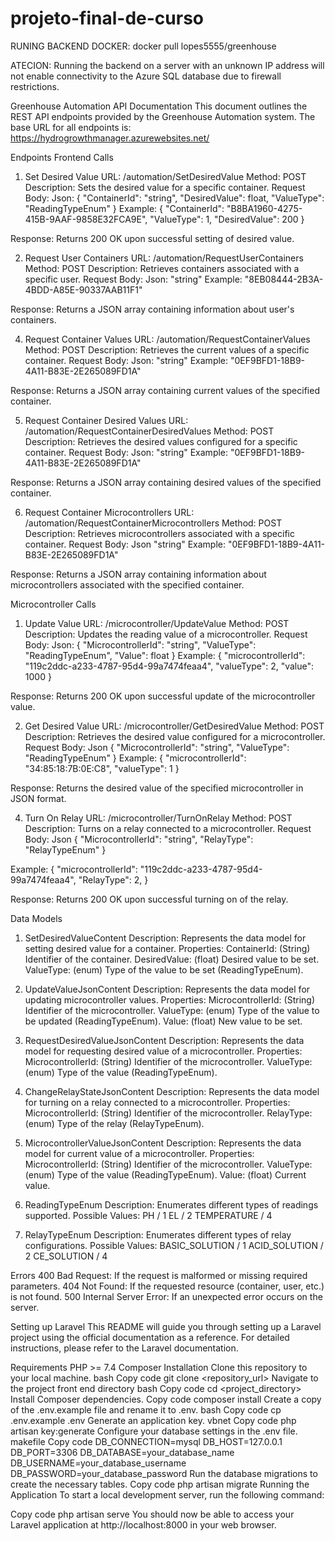 ﻿# projeto-final-de-curso


RUNING BACKEND DOCKER:
docker pull lopes5555/greenhouse

ATECION: Running the backend on a server with an unknown IP address will not enable connectivity to the Azure SQL database due to firewall restrictions.






Greenhouse Automation API Documentation
This document outlines the REST API endpoints provided by the Greenhouse Automation system.
The base URL for all endpoints is: https://hydrogrowthmanager.azurewebsites.net/

Endpoints
Frontend Calls
1. Set Desired Value
URL: /automation/SetDesiredValue
Method: POST
Description: Sets the desired value for a specific container.
Request Body:
Json:
{
"ContainerId": "string",
"DesiredValue": float,
"ValueType": "ReadingTypeEnum"
}
Example:
{
    "ContainerId": "B8BA1960-4275-415B-9AAF-9858E32FCA9E",
    "ValueType": 1,
    "DesiredValue": 200
}

Response: Returns 200 OK upon successful setting of desired value.

2. Request User Containers
URL: /automation/RequestUserContainers
Method: POST
Description: Retrieves containers associated with a specific user.
Request Body:
Json:
"string"
Example:
"8EB08444-2B3A-4BDD-A85E-90337AAB11F1"

Response: Returns a JSON array containing information about user's containers.


4. Request Container Values
URL: /automation/RequestContainerValues
Method: POST
Description: Retrieves the current values of a specific container.
Request Body:
Json:
"string"
Example:
"0EF9BFD1-18B9-4A11-B83E-2E265089FD1A"

Response: Returns a JSON array containing current values of the specified container.

5. Request Container Desired Values
URL: /automation/RequestContainerDesiredValues
Method: POST
Description: Retrieves the desired values configured for a specific container.
Request Body:
Json:
"string"
Example:
"0EF9BFD1-18B9-4A11-B83E-2E265089FD1A"

Response: Returns a JSON array containing desired values of the specified container.


6. Request Container Microcontrollers
URL: /automation/RequestContainerMicrocontrollers
Method: POST
Description: Retrieves microcontrollers associated with a specific container.
Request Body:
Json
"string"
Example:
"0EF9BFD1-18B9-4A11-B83E-2E265089FD1A"

Response: Returns a JSON array containing information about microcontrollers associated with the specified container.



Microcontroller Calls
1. Update Value
URL: /microcontroller/UpdateValue
Method: POST
Description: Updates the reading value of a microcontroller.
Request Body:
Json:
{
    "MicrocontrollerId": "string",
    "ValueType": "ReadingTypeEnum",
    "Value": float
}
Example:
{
    "microcontrollerId": "119c2ddc-a233-4787-95d4-99a7474feaa4",
    "valueType": 2,
    "value": 1000
}

Response: Returns 200 OK upon successful update of the microcontroller value.


2. Get Desired Value
URL: /microcontroller/GetDesiredValue
Method: POST
Description: Retrieves the desired value configured for a microcontroller.
Request Body:
Json
{
    "MicrocontrollerId": "string",
    "ValueType": "ReadingTypeEnum"
}
Example:
{
    "microcontrollerId": "34:85:18:7B:0E:C8",
    "valueType": 1
}

Response: Returns the desired value of the specified microcontroller in JSON format.


4. Turn On Relay
URL: /microcontroller/TurnOnRelay
Method: POST
Description: Turns on a relay connected to a microcontroller.
Request Body:
Json
{
    "MicrocontrollerId": "string",
    "RelayType": "RelayTypeEnum"
}

Example:
{
    "microcontrollerId": "119c2ddc-a233-4787-95d4-99a7474feaa4",
    "RelayType": 2,
}

Response: Returns 200 OK upon successful turning on of the relay.

Data Models
1. SetDesiredValueContent
Description: Represents the data model for setting desired value for a container.
Properties:
ContainerId: (String) Identifier of the container.
DesiredValue: (float) Desired value to be set.
ValueType: (enum) Type of the value to be set (ReadingTypeEnum).

2. UpdateValueJsonContent
Description: Represents the data model for updating microcontroller values.
Properties:
MicrocontrollerId: (String) Identifier of the microcontroller.
ValueType: (enum) Type of the value to be updated (ReadingTypeEnum).
Value: (float) New value to be set.

3. RequestDesiredValueJsonContent
Description: Represents the data model for requesting desired value of a microcontroller.
Properties:
MicrocontrollerId: (String) Identifier of the microcontroller.
ValueType: (enum) Type of the value (ReadingTypeEnum).

4. ChangeRelayStateJsonContent
Description: Represents the data model for turning on a relay connected to a microcontroller.
Properties:
MicrocontrollerId: (String) Identifier of the microcontroller.
RelayType: (enum) Type of the relay (RelayTypeEnum).

5. MicrocontrollerValueJsonContent
Description: Represents the data model for current value of a microcontroller.
Properties:
MicrocontrollerId: (String) Identifier of the microcontroller.
ValueType: (enum) Type of the value (ReadingTypeEnum).
Value: (float) Current value.

6. ReadingTypeEnum
Description: Enumerates different types of readings supported.
Possible Values:
PH / 1
EL / 2
TEMPERATURE / 4

7. RelayTypeEnum
Description: Enumerates different types of relay configurations.
Possible Values:
BASIC_SOLUTION / 1
ACID_SOLUTION / 2
CE_SOLUTION / 4

Errors
400 Bad Request: If the request is malformed or missing required parameters.
404 Not Found: If the requested resource (container, user, etc.) is not found.
500 Internal Server Error: If an unexpected error occurs on the server.

Setting up Laravel
This README will guide you through setting up a Laravel project using the official documentation as a reference. For detailed instructions, please refer to the Laravel documentation.

Requirements
PHP >= 7.4
Composer
Installation
Clone this repository to your local machine.
bash
Copy code
git clone <repository_url>
Navigate to the project front end directory
bash
Copy code
cd <project_directory>
Install Composer dependencies.
Copy code
composer install
Create a copy of the .env.example file and rename it to .env.
bash
Copy code
cp .env.example .env
Generate an application key.
vbnet
Copy code
php artisan key:generate
Configure your database settings in the .env file.
makefile
Copy code
DB_CONNECTION=mysql
DB_HOST=127.0.0.1
DB_PORT=3306
DB_DATABASE=your_database_name
DB_USERNAME=your_database_username
DB_PASSWORD=your_database_password
Run the database migrations to create the necessary tables.
Copy code
php artisan migrate
Running the Application
To start a local development server, run the following command:

Copy code
php artisan serve
You should now be able to access your Laravel application at http://localhost:8000 in your web browser.




